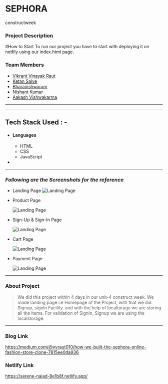 
# SEPHORA
constructweek
### Project Description

#How to Start
To run our project you have to start with deploying it on netfily using our index.html page.

### Team Members

- [Vikrant Vinayak Raut](https://github.com/15VIKRANT)
- [Ketan Salve](https://github.com/salveketan)
- [Bharanishwaram](https://github.com/bharani619)
- [Nishant Kumar](https://github.com/NishantK-creates)
- [Aakash Vishwakarma](https://github.com/Neelam2026)

---

---

## Tech Stack Used : -

- #### Languages
  - HTML
  - CSS
  - JavaScript
- 

---

### _Following are the Screenshots for the reference_

- Landing Page
  ![Landing Page](https://miro.medium.com/max/875/1*WoK36wBbBBhZ_Ur4pDwtsg.png)

- Product Page

  ![Landing Page](https://miro.medium.com/max/875/1*x10XseGxhDc2ze21-9GLQg.png)


- Sign-Up & Sign-In Page

  ![Landing Page](https://cdn-images-1.medium.com/max/1000/1*vu62APJYh7HnNoZ3pE0qog.png)


- Cart Page

  ![Landing Page](https://miro.medium.com/max/875/1*0-pvfOr0FTOZR7aQen-WaQ.png)

- Payment Page

  ![Landing Page](https://miro.medium.com/max/875/1*Vkuf4JWkcxNv7MSmX5yaUg.png)

---

### About Project

> We did this project within 4 days in our unit-4 construct week. We made landing page i.e Homepage of the  Project, with that we did Signup, signIn Facility. and with the help of localtorage
> we are storing all the items. For  validation of SignIn, Signup we are using the localstorage. 

---

### Blog Link

https://medium.com/@vvraut010/how-we-built-the-sephora-online-fashion-store-clone-7815ee0da936


### Netlify Link
https://serene-naiad-8e1b8f.netlify.app/
